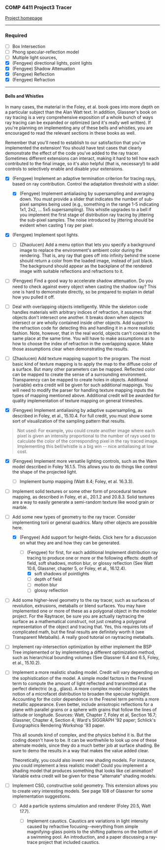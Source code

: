 ### COMP 4411 Project3 Tracer
[Project homepage](https://course.cse.ust.hk/comp4411/Password_Only/projects/trace02/index.html)

***
### Required
 - [ ] Box Intersection
 - [ ] Phong specular-reflection model
 - [ ] Multiple light sources, 
 - [x]  (Fengyee) directional lights, point lights
 - [x]  (Fengyee) Shadow Attenuation
 - [x]  (Fengyee) Reflection
 - [x]  (Fengyee) Refraction

*** 
#### Bells and Whistles

In many cases, the material in the Foley, et al. book goes into more depth on a particular subject than the Alan Watt text. In addition, Glassner's book on ray tracing is a very comprehensive exposition of a whole bunch of ways ray tracing can be expanded or optimized (and it's really well written). If you're planning on implementing any of these bells and whistles, you are encouraged to read the relevant sections in these books as well.

Remember that you'll need to establish to our satisfaction that you've implemented the extension! You should have test cases that clearly demonstrate the effect of the code you've added to the ray tracer. Sometimes different extensions can interact, making it hard to tell how each contributed to the final image, so it's also helpful (that is, necessary!) to add controls to selectively enable and disable your extensions.

* [x]  (Fengyee) Implement an adaptive termination criterion for tracing rays, based on ray contribution. Control the adaptation threshold with a slider.

    - [x]  (Fengyee) Implement antialiasing by supersampling and averaging down.  You must provide a slider that indicates the number of sub-pixel samples being used (e.g., something in the range 1-5 indicating 1x1, 2x2, ... 5x5 supersampling). This whistle upgrades to a bell if you implement the first stage of distribution ray tracing by jittering the sub-pixel samples.  The noise introduced by jittering should be evident when casting 1 ray per pixel.

* [x]  (Fengyee) Implement spot lights.

    - [ ]  (Zhaolucen) Add a menu option that lets you specify a background image to replace the environment's ambient color during the rendering.  That is, any ray that goes off into infinity behind the scene should return a color from the loaded image, instead of just black.  The background should appear as the backplane of the rendered image with suitable reflections and refractions to it.

* [ ]  (Fengyee) Find a good way to accelerate shadow attenuation.  Do you need to check against every object when casting the shadow ray?  This one is hard to demonstrate directly, so be prepared to explain in detail how you pulled it off.  

* [ ] Deal with overlapping objects intelligently.  While the skeleton code handles materials with arbitrary indices of refraction, it assumes that objects don't intersect one another. It breaks down when objects intersect or are wholly contained inside other objects. Add support to the refraction code for detecting this and handling it in a more realistic fashion.  Note, however, that in the real world, objects can't coexist in the same place at the same time. You will have to make assumptions as to how to choose the index of refraction in the overlapping space.  Make those assumptions clear when demonstrating the results.

* [ ]  (Zhaolucen) Add texture mapping support to the program. The most basic kind of texture mapping is to apply the map to the diffuse color of a surface. But many other parameters can be mapped. Reflected color can be mapped to create the sense of a surrounding environment. Transparency can be mapped to create holes in objects. Additional (variable) extra credit will be given for such additional mappings.  You will need to modify the parser for handling texture mapping inputs the types of mapping mentioned above.  Additional credit will be awarded for quality implementation of texture mapping on general trimeshes.

* [x]  (Fengyee) Implement antialiasing by adaptive supersampling, as described in Foley, et al., 15.10.4. For full credit, you must show some sort of visualization of the sampling pattern that results.  
> Not used: For example, you could create another image where each pixel is given an intensity proportional to the number of rays used to calculate the color of the corresponding pixel in the ray traced image.  Implementing this bell/whistle is a big win -- nice antialiasing at low cost.

* [x]  (Fengyee) Implement more versatile lighting controls, such as the Warn model described in Foley 16.1.5. This allows you to do things like control the shape of the projected light.

    - [ ] Implement bump mapping (Watt 8.4; Foley, et al. 16.3.3).

* [ ] Implement solid textures or some other form of procedural texture mapping, as described in Foley, et al., 20.1.2 and 20.8.3. Solid textures are a way to easily generate a semi-random texture like wood grain or marble.

* [ ] Add some new types of geometry to the ray tracer. Consider implementing torii or general quadrics. Many other objects are possible here.

    - [x]  (Fengyee) Add support for height-fields. Click here for a discussion on what they are and how they can be generated.  

        + [ ]  (Fengyee) for first, for each additional
            Implement distribution ray tracing to produce one or more or the following effects: depth of field, soft shadows, motion blur, or glossy reflection (See Watt 10.6, Glassner, chapter 5, or Foley, et al., 16.12.4).
            + [x] soft shadows of pointlights
            + [ ] depth of field
            + [ ] motion blur
            + [ ] glossy reflection

- [ ] Add some higher-level geometry to the ray tracer, such as surfaces of revolution, extrusions, metaballs or blend surfaces.  You may have implemented one or more of these as a polygonal object in the modeler project.  For the Raytracer, be sure you are actually raytracing the surface as a mathematical construct, not just creating a polygonal representation of the object and tracing that.  Yes, this requires lots of complicated math, but the final results are definitely worth it (see Transparent Metaballs).  A really good tutorial on raytracing metaballs.

- [ ] Implement ray-intersection optimization by either implement the BSP Tree implemented or by implementing a different optimization method, such as hierarchical bounding volumes (See Glassner 6.4 and 6.5, Foley, et al., 15.10.2).

- [ ] Implement a more realistic shading model. Credit will vary depending on the sophistication of the model. A simple model factors in the Fresnel term to compute the amount of light reflected and transmitted at a perfect dielectric (e.g., glass). A more complex model incorporates the notion of a microfacet distribution to broaden the specular highlight. Accounting for the color dependence in the Fresnel term permits a more metallic appearance. Even better, include anisotropic reflections for a plane with parallel grains or a sphere with grains that follow the lines of latitude or longitude. Sources: Watt, Chapter 7, Foley et al, Section 16.7; Glassner, Chapter 4, Section 4; Ward's SIGGRAPH '92 paper; Schlick's Eurographics Rendering Workshop '93 paper.

    This all sounds kind of complex, and the physics behind it is. But the coding doesn't have to be. It can be worthwhile to look up one of these alternate models, since they do a much better job at surface shading.  Be sure to demo the results in a way that makes the value added clear.

    Theoretically, you could also invent new shading models. For instance, you could implement a less realistic model! Could you implement a shading model that produces something that looks like cel animation? Variable extra credit will be given for these "alternate" shading models. 

* [ ] Implement CSG, constructive solid geometry. This extension allows you to create very interesting models. See page 108 of Glassner for some implementation suggestions.

    - [ ] Add a particle systems simulation and renderer (Foley 20.5, Watt 17.7).

        + [ ] Implement caustics.  Caustics are variations in light intensity caused by refractive focusing--everything from simple magnifying-glass points to the shifting patterns on the bottom of a swimming pool.  An introduction, and a paper discussing a ray-trace project that included caustics.
